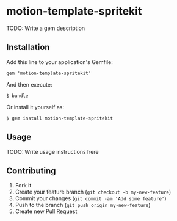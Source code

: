 # motion-template-spritekit

TODO: Write a gem description

## Installation

Add this line to your application's Gemfile:

    gem 'motion-template-spritekit'

And then execute:

    $ bundle

Or install it yourself as:

    $ gem install motion-template-spritekit

## Usage

TODO: Write usage instructions here

## Contributing

1. Fork it
2. Create your feature branch (`git checkout -b my-new-feature`)
3. Commit your changes (`git commit -am 'Add some feature'`)
4. Push to the branch (`git push origin my-new-feature`)
5. Create new Pull Request
